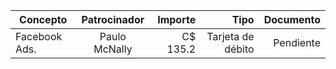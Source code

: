 | Concepto      | Patrocinador  | Importe  | Tipo              | Documento |
| ------------- |:-------------:| --------:| -----------------:| --------: |
| Facebook Ads. | Paulo McNally | C$ 135.2 | Tarjeta de débito | Pendiente |
